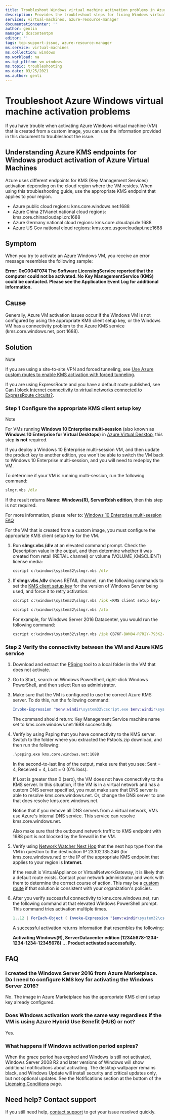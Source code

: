 ```yaml
---
title: Troubleshoot Windows virtual machine activation problems in Azure| Microsoft Docs
description: Provides the troubleshoot steps for fixing Windows virtual machine activation problems in Azure
services: virtual-machines, azure-resource-manager
documentationcenter: ''
author: genlin
manager: dcscontentpm
editor: ''
tags: top-support-issue, azure-resource-manager
ms.service: virtual-machines
ms.collection: windows
ms.workload: na
ms.tgt_pltfrm: vm-windows
ms.topic: troubleshooting
ms.date: 03/25/2021
ms.author: genli
---
```

# Troubleshoot Azure Windows virtual machine activation problems

If you have trouble when activating Azure Windows virtual machine (VM) that is created from a custom image, you can use the information provided in this document to troubleshoot the issue.

## Understanding Azure KMS endpoints for Windows product activation of Azure Virtual Machines

Azure uses different endpoints for KMS (Key Management Services) activation depending on the cloud region where the VM resides. When using this troubleshooting guide, use the appropriate KMS endpoint that applies to your region.

* Azure public cloud regions: kms.core.windows.net:1688
* Azure China 21Vianet national cloud regions: kms.core.chinacloudapi.cn:1688
* Azure Germany national cloud regions: kms.core.cloudapi.de:1688
* Azure US Gov national cloud regions: kms.core.usgovcloudapi.net:1688

## Symptom

When you try to activate an Azure Windows VM, you receive an error message resembles the following sample:

**Error: 0xC004F074 The Software LicensingService reported that the computer could not be activated. No Key ManagementService (KMS) could be contacted. Please see the Application Event Log for additional information.**

## Cause

Generally, Azure VM activation issues occur if the Windows VM is not configured by using the appropriate KMS client setup key, or the Windows VM has a connectivity problem to the Azure KMS service (kms.core.windows.net, port 1688).

## Solution

>[!NOTE]
>If you are using a site-to-site VPN and forced tunneling, see [Use Azure custom routes to enable KMS activation with forced tunneling](/azure/vpn-gateway/vpn-gateway-about-forced-tunneling).
>
>If you are using ExpressRoute and you have a default route published, see [Can I block Internet connectivity to virtual networks connected to ExpressRoute circuits?](/azure/expressroute/expressroute-faqs).

### Step 1 Configure the appropriate KMS client setup key

> [!NOTE]
> For VMs running **Windows 10 Enterprise multi-session** (also known as **Windows 10 Enterprise for Virtual Desktops**) in [Azure Virtual Desktop](/azure/virtual-desktop/overview), this step **is not** required.
>
> If you deploy a Windows 10 Enterprise multi-session VM, and then update the product key to another edition, you won't be able to switch the VM back to Windows 10 Enterprise multi-session, and you will need to redeploy the VM.
>
> To determine if your VM is running multi-session, run the following command:
>
> ```cmd
> slmgr.vbs /dlv
> ```
>
> If the result returns **Name: Windows(R), ServerRdsh edition**, then this step is not required.
>
> For more information, please refer to: [Windows 10 Enterprise multi-session FAQ](/azure/virtual-desktop/windows-10-multisession-faq#can-i-upgrade-a-windows-10-vm-to-windows-10-enterprise-multi-session)

For the VM that is created from a custom image, you must configure the appropriate KMS client setup key for the VM.

1. Run **slmgr.vbs /dlv** at an elevated command prompt. Check the Description value in the output, and then determine whether it was created from retail (RETAIL channel) or volume (VOLUME_KMSCLIENT) license media:

    ```cmd
    cscript c:\windows\system32\slmgr.vbs /dlv
    ```

2. If **slmgr.vbs /dlv** shows RETAIL channel, run the following commands to set the [KMS client setup key](/windows-server/get-started/kmsclientkeys) for the version of Windows Server being used, and force it to retry activation:

    ```cmd
    cscript c:\windows\system32\slmgr.vbs /ipk <KMS client setup key>

    cscript c:\windows\system32\slmgr.vbs /ato
     ```

    For example, for Windows Server 2016 Datacenter, you would run the following command:

    ```cmd
    cscript c:\windows\system32\slmgr.vbs /ipk CB7KF-BWN84-R7R2Y-793K2-8XDDG
    ```

### Step 2 Verify the connectivity between the VM and Azure KMS service

1. Download and extract the [PSping](/sysinternals/downloads/psping) tool to a local folder in the VM that does not activate.

2. Go to Start, search on Windows PowerShell, right-click Windows PowerShell, and then select Run as administrator.

3. Make sure that the VM is configured to use the correct Azure KMS server. To do this, run the following command:
  
    ```powershell
    Invoke-Expression "$env:windir\system32\cscript.exe $env:windir\system32\slmgr.vbs /skms kms.core.windows.net:1688"
    ```

    The command should return: Key Management Service machine name set to kms.core.windows.net:1688 successfully.

4. Verify by using Psping that you have connectivity to the KMS server. Switch to the folder where you extracted the Pstools.zip download, and then run the following:
  
    ```cmd
    .\psping.exe kms.core.windows.net:1688
    ```

   In the second-to-last line of the output, make sure that you see: Sent = 4, Received = 4, Lost = 0 (0% loss).

   If Lost is greater than 0 (zero), the VM does not have connectivity to the KMS server. In this situation, if the VM is in a virtual network and has a custom DNS server specified, you must make sure that DNS server is able to resolve kms.core.windows.net. Or, change the DNS server to one that does resolve kms.core.windows.net.

   Notice that if you remove all DNS servers from a virtual network, VMs use Azure's internal DNS service. This service can resolve kms.core.windows.net.
  
    Also make sure that the outbound network traffic to KMS endpoint with 1688 port is not blocked by the firewall in the VM.

5. Verify using [Network Watcher Next Hop](/azure/network-watcher/network-watcher-next-hop-overview) that the next hop type from the VM in question to the destination IP 23.102.135.246 (for kms.core.windows.net) or the IP of the appropriate KMS endpoint that applies to your region is **Internet**.

   If the result is VirtualAppliance or VirtualNetworkGateway, it is likely that a default route exists.  Contact your network administrator and work with them to determine the correct course of action.  This may be a [custom route](./custom-routes-enable-kms-activation.md) if that solution is consistent with your organization's policies.

6. After you verify successful connectivity to kms.core.windows.net, run the following command at that elevated Windows PowerShell prompt. This command tries activation multiple times.

    ```powershell
    1..12 | ForEach-Object { Invoke-Expression "$env:windir\system32\cscript.exe $env:windir\system32\slmgr.vbs /ato" ; start-sleep 5 }
    ```

    A successful activation returns information that resembles the following:

    **Activating Windows(R), ServerDatacenter edition (12345678-1234-1234-1234-12345678) …
    Product activated successfully.**

## FAQ

### I created the Windows Server 2016 from Azure Marketplace. Do I need to configure KMS key for activating the Windows Server 2016?

No. The image in Azure Marketplace has the appropriate KMS client setup key already configured.

### Does Windows activation work the same way regardless if the VM is using Azure Hybrid Use Benefit (HUB) or not?

Yes.

### What happens if Windows activation period expires?

When the grace period has expired and Windows is still not activated, Windows Server 2008 R2 and later versions of Windows will show additional notifications about activating. The desktop wallpaper remains black, and Windows Update will install security and critical updates only, but not optional updates. See  the Notifications section at the bottom of the [Licensing Conditions](/previous-versions/tn-archive/ff793403(v=technet.10)) page.

## Need help? Contact support

If you still need help, [contact support](https://portal.azure.com/?#blade/Microsoft_Azure_Support/HelpAndSupportBlade) to get your issue resolved quickly.
